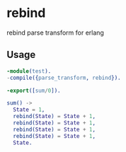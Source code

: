 rebind
======

rebind parse transform for erlang

Usage
-----

```erlang
-module(test).
-compile({parse_transform, rebind}).

-export([sum/0]).

sum() ->
  State = 1,
  rebind(State) = State + 1,
  rebind(State) = State + 1,
  rebind(State) = State + 1,
  rebind(State) = State + 1,
  State.
```